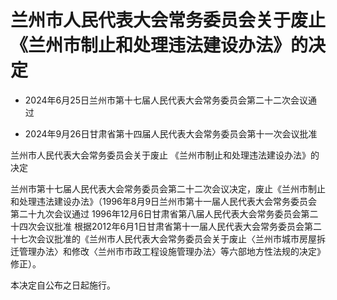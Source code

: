 # 兰州市人民代表大会常务委员会关于废止《兰州市制止和处理违法建设办法》的决定

- 2024年6月25日兰州市第十七届人民代表大会常务委员会第二十二次会议通过

- 2024年9月26日甘肃省第十四届人民代表大会常务委员会第十一次会议批准

<!-- INFO END -->

兰州市人民代表大会常务委员会关于废止 《兰州市制止和处理违法建设办法》的决定

兰州市第十七届人民代表大会常务委员会第二十二次会议决定，废止《兰州市制止和处理违法建设办法》（1996年8月9日兰州市第十一届人民代表大会常务委员会第二十九次会议通过 1996年12月6日甘肃省第八届人民代表大会常务委员会第二十四次会议批准 根据2012年6月1日甘肃省第十一届人民代表大会常务委员会第二十七次会议批准的《兰州市人民代表大会常务委员会关于废止〈兰州市城市房屋拆迁管理办法〉和修改〈兰州市市政工程设施管理办法〉等六部地方性法规的决定》修正）。

本决定自公布之日起施行。

